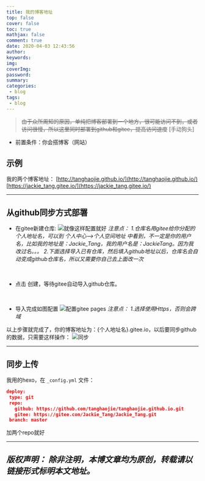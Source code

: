 ```yaml
---
title: 我的博客地址
top: false
cover: false
toc: true
mathjax: false
comment: true
date: 2020-04-03 12:43:56
author:
keywords:
img:
coverImg:
password:
summary:
categories:
 - blog
tags:
 - blog
---
```


> ~~由于众所周知的原因，单纯把博客部署到一个地方，很可能访问不到，或者访问很慢，所以这里同时部署到github和gitee，提高访问速度~~ [手动狗头]

- 前置条件：你会搭博客（网站）
## 示例
 我的两个博客地址：
 [http://tanghaojie.github.io/](http://tanghaojie.github.io/)
 [https://jackie_tang.gitee.io/](https://jackie_tang.gitee.io/)
 <br/>

 ---
## 从github同步方式部署
 - 在gitee新建仓库:
 ![就像这样配置就好](https://gitee.com/Jackie_Tang/Jackie_Tang/blob/master/my_images/gitee_blog.png)
 *注意点：*
 *1.仓库名用gitee给你分配的个人地址名，可以到 个人中心-->个人空间地址 中看到，不一定是你的用户名，比如我的地址是：Jackie_Tang，我的用户名是：JackieTang。因为我改过名。。。*
 *2.下面选择导入已有仓库，然后填入github地址以后，仓库名会自动变成github仓库名，所以又需要你自己去上面改一次*
 <br/>

 - 点击 创建，等待gitee自动导入github仓库。
 <br/>

 - 导入完成如图配置
 ![配置gitee pages](https://gitee.com/Jackie_Tang/Jackie_Tang/blob/master/my_images/gitee_blog2.png)
 *注意点：*
 *1.选择使用Https，否则会跨域*

 以上步骤就完成了，你的博客地址为：{个人地址名}.gitee.io，以后要同步github的数据，只需要这样操作：
 ![同步](https://gitee.com/Jackie_Tang/Jackie_Tang/blob/master/my_images/gitee_blog3.png)

 ---

## 同步上传
 我用的hexo，在 `_config.yml` 文件：
 ``` json
 deploy:
  type: git
  repo: 
    github: https://github.com/tanghaojie/tanghaojie.github.io.git
    gitee: https://gitee.com/Jackie_Tang/Jackie_Tang.git
  branch: master
 ```
 加两个repo就好

---
*版权声明：*
*除非注明，本博文章均为原创，转载请以链接形式标明本文地址。*
---
